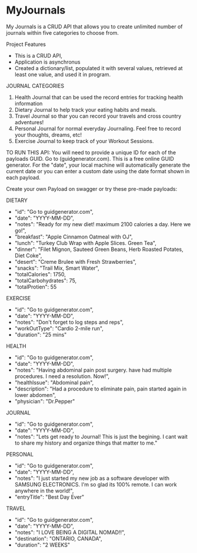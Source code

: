 # MyJournals
My Journals is a CRUD API that allows you to create unlimited number of journals within five categories to choose from.

Project Features
+ This is a CRUD API, 
+ Application is asynchronus
+ Created a dictionary/list, populated it with several values, retrieved at least one value, and used it in program.

JOURNAL CATEGORIES
1. Health Journal that can be used the record entries for tracking health information
2. Dietary Journal to help track your eating habits and meals.
3. Travel Journal so thar you can record your travels and cross country adventures! 
4. Personal Journal for normal everyday Journaling. Feel free to record your thoughts, dreams, etc!
5. Exercise Journal to keep track of your Workout Sessions.

TO RUN THIS API:
You will need to provide a unique ID for each of the payloads GUID. Go to (guidgenerator.com). This is a free online GUID generator.
For the "date", your local machine will automatically generate the current date or you can enter a custom date using the date format shown in each payload.

Create your own Payload on swagger or try these pre-made payloads:

DIETARY
  * "id": "Go to guidgenerator.com",
  * "date": "YYYY-MM-DD",
  * "notes": "Ready for my new diet! maximum 2100 calories a day. Here we go!",
  * "breakfast": "Apple Cinnamon Oatmeal with OJ",
  * "lunch": "Turkey Club Wrap with Apple Slices. Green Tea",
  * "dinner": "Filet Mignon, Sauteed Green Beans, Herb Roasted Potates, Diet Coke",
  * "desert": "Creme Brulee with Fresh Strawberries",
  * "snacks": "Trail Mix, Smart Water",
  * "totalCalories": 1750,
  * "totalCarbohydrates": 75,
  * "totalProtien": 55

EXERCISE
  * "id": "Go to guidgenerator.com",
  * "date": "YYYY-MM-DD",
  * "notes": "Don't forget to log steps and reps",
  * "workOutType": "Cardio 2-mile run",
  * "duration": "25 mins"

HEALTH
  * "id": "Go to guidgenerator.com",
  * "date": "YYYY-MM-DD",
  * "notes": "Having abdominal pain post surgery. have had multiple procedures. I need a resolution. Now!",
  * "healthIssue": "Abdominal pain",
  * "description": "Had a procedure to eliminate pain, pain started again in lower abdomen",
  * "physician": "Dr.Pepper"

JOURNAL
  * "id": "Go to guidgenerator.com",
  * "date": "YYYY-MM-DD",
  * "notes": "Lets get ready to Journal! This is just the begining. I cant wait to share my history and organize things that matter to me."

PERSONAL
  * "id": "Go to guidgenerator.com",
  * "date": "YYYY-MM-DD",
  * "notes": "I just started my new job as a software developer with SAMSUNG ELECTRONICS. I'm so glad its 100% remote. I can work anywhere in the world!",
  * "entryTitle": "Best Day Ever"

TRAVEL
  * "id": "Go to guidgenerator.com",
  * "date": "YYYY-MM-DD",
  * "notes": "I LOVE BEING A DIGITAL NOMAD!!",
  * "destination": "ONTARIO, CANADA",
  * "duration": "2 WEEKS"





